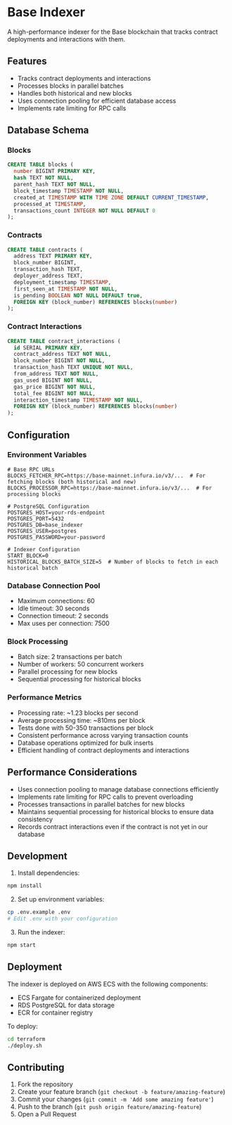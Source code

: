 # Base Indexer

A high-performance indexer for the Base blockchain that tracks contract deployments and interactions with them.

## Features

- Tracks contract deployments and interactions
- Processes blocks in parallel batches
- Handles both historical and new blocks
- Uses connection pooling for efficient database access
- Implements rate limiting for RPC calls

## Database Schema

### Blocks
```sql
CREATE TABLE blocks (
  number BIGINT PRIMARY KEY,
  hash TEXT NOT NULL,
  parent_hash TEXT NOT NULL,
  block_timestamp TIMESTAMP NOT NULL,
  created_at TIMESTAMP WITH TIME ZONE DEFAULT CURRENT_TIMESTAMP,
  processed_at TIMESTAMP,
  transactions_count INTEGER NOT NULL DEFAULT 0
);
```

### Contracts
```sql
CREATE TABLE contracts (
  address TEXT PRIMARY KEY,
  block_number BIGINT,
  transaction_hash TEXT,
  deployer_address TEXT,
  deployment_timestamp TIMESTAMP,
  first_seen_at TIMESTAMP NOT NULL,
  is_pending BOOLEAN NOT NULL DEFAULT true,
  FOREIGN KEY (block_number) REFERENCES blocks(number)
);
```

### Contract Interactions
```sql
CREATE TABLE contract_interactions (
  id SERIAL PRIMARY KEY,
  contract_address TEXT NOT NULL,
  block_number BIGINT NOT NULL,
  transaction_hash TEXT UNIQUE NOT NULL,
  from_address TEXT NOT NULL,
  gas_used BIGINT NOT NULL,
  gas_price BIGINT NOT NULL,
  total_fee BIGINT NOT NULL,
  interaction_timestamp TIMESTAMP NOT NULL,
  FOREIGN KEY (block_number) REFERENCES blocks(number)
);
```

## Configuration

### Environment Variables
```env
# Base RPC URLs
BLOCKS_FETCHER_RPC=https://base-mainnet.infura.io/v3/...  # For fetching blocks (both historical and new)
BLOCKS_PROCESSOR_RPC=https://base-mainnet.infura.io/v3/...  # For processing blocks

# PostgreSQL Configuration
POSTGRES_HOST=your-rds-endpoint
POSTGRES_PORT=5432
POSTGRES_DB=base_indexer
POSTGRES_USER=postgres
POSTGRES_PASSWORD=your-password

# Indexer Configuration
START_BLOCK=0
HISTORICAL_BLOCKS_BATCH_SIZE=5  # Number of blocks to fetch in each historical batch
```

### Database Connection Pool
- Maximum connections: 60
- Idle timeout: 30 seconds
- Connection timeout: 2 seconds
- Max uses per connection: 7500

### Block Processing
- Batch size: 2 transactions per batch
- Number of workers: 50 concurrent workers
- Parallel processing for new blocks
- Sequential processing for historical blocks

### Performance Metrics
- Processing rate: ~1.23 blocks per second
- Average processing time: ~810ms per block
- Tests done with 50-350 transactions per block
- Consistent performance across varying transaction counts
- Database operations optimized for bulk inserts
- Efficient handling of contract deployments and interactions

## Performance Considerations

- Uses connection pooling to manage database connections efficiently
- Implements rate limiting for RPC calls to prevent overloading
- Processes transactions in parallel batches for new blocks
- Maintains sequential processing for historical blocks to ensure data consistency
- Records contract interactions even if the contract is not yet in our database

## Development

1. Install dependencies:
```bash
npm install
```

2. Set up environment variables:
```bash
cp .env.example .env
# Edit .env with your configuration
```

3. Run the indexer:
```bash
npm start
```

## Deployment

The indexer is deployed on AWS ECS with the following components:
- ECS Fargate for containerized deployment
- RDS PostgreSQL for data storage
- ECR for container registry

To deploy:
```bash
cd terraform
./deploy.sh
```

## Contributing

1. Fork the repository
2. Create your feature branch (`git checkout -b feature/amazing-feature`)
3. Commit your changes (`git commit -m 'Add some amazing feature'`)
4. Push to the branch (`git push origin feature/amazing-feature`)
5. Open a Pull Request

